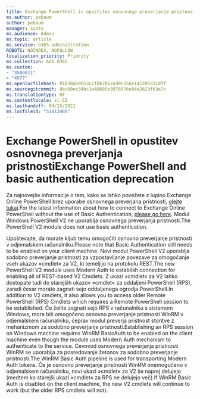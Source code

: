```yaml
---
title: Exchange PowerShell in opustitev osnovnega preverjanja pristnosti
ms.author: pebaum
author: pebaum
manager: scotv
ms.audience: Admin
ms.topic: article
ms.service: o365-administration
ROBOTS: NOINDEX, NOFOLLOW
localization_priority: Priority
ms.collection: Adm_O365
ms.custom:
- "3500011"
- "4577"
ms.openlocfilehash: 01938a59b53ccf8b7867ed9c256e141205d31dff
ms.sourcegitcommit: 8bc60ec34bc1e40685e3976576e04a2623f63a7c
ms.translationtype: HT
ms.contentlocale: sl-SI
ms.lasthandoff: 04/15/2021
ms.locfileid: "51813488"
---
```

# <a name="exchange-powershell-and-basic-authentication-deprecation"></a><span data-ttu-id="2eae8-102">Exchange PowerShell in opustitev osnovnega preverjanja pristnosti</span><span class="sxs-lookup"><span data-stu-id="2eae8-102">Exchange PowerShell and basic authentication deprecation</span></span>

<span data-ttu-id="2eae8-103">Za najnovejše informacije o tem, kako se lahko povežete z lupino Exchange Online PowerShell brez uporabe osnovnega preverjana pristnosti, [glejte tukaj](https://aka.ms/exops-docs).</span><span class="sxs-lookup"><span data-stu-id="2eae8-103">For the latest information about how to connect to Exchange Online PowerShell without the use of Basic Authentication, [please go here](https://aka.ms/exops-docs).</span></span> <span data-ttu-id="2eae8-104">Modul Windows PowerShell V2 ne uporablja osnovnega preverjanja pristnosti.</span><span class="sxs-lookup"><span data-stu-id="2eae8-104">The PowerShell V2 module does not use basic authentication.</span></span>

<span data-ttu-id="2eae8-105">Upoštevajte, da morate kljub temu omogočiti osnovno preverjanje pristnosti v odjemalskem računalniku.</span><span class="sxs-lookup"><span data-stu-id="2eae8-105">Please note that Basic Authentication still needs to be enabled on your client machine.</span></span>
<span data-ttu-id="2eae8-106">Novi modul PowerShell V2 uporablja sodobno preverjanje pristnosti za vzpostavljanje povezave za omogočanje vseh ukazov »cmdlet« za V2, ki temeljijo na protokolu REST.</span><span class="sxs-lookup"><span data-stu-id="2eae8-106">The new PowerShell V2 module uses Modern Auth to establish connection for enabling all of REST-based V2 Cmdlets.</span></span> <span data-ttu-id="2eae8-107">Z ukazi »cmdlet« za V2 lahko dostopate tudi do starejših ukazov »cmdlet« za oddaljeni PowerShell (RPS), zaradi česar morate zagnati sejo oddaljenega ogrodja PowerShell.</span><span class="sxs-lookup"><span data-stu-id="2eae8-107">In addition to V2 cmdlets, it also allows you to access older Remote PowerShell (RPS) Cmdlets which requires a Remote PowerShell session to be established.</span></span> <span data-ttu-id="2eae8-108">Če želite zagnati sejo RPS v računalniku s sistemom Windows, mora biti omogočeno osnovno preverjanje pristnosti WinRM v odjemalskem računalniku, čeprav modul preverja pristnost storitve z mehanizmom za sodobno preverjanje pristnosti.</span><span class="sxs-lookup"><span data-stu-id="2eae8-108">Establishing an RPS session on Windows machine requires WinRM BasicAuth to be enabled on the client machine even though the module uses Modern Auth mechanism to authenticate to the service.</span></span> <span data-ttu-id="2eae8-109">Cevovod osnovnega preverjanja pristnosti WinRM se uporablja za posredovanje žetonov za sodobno preverjanje pristnosti.</span><span class="sxs-lookup"><span data-stu-id="2eae8-109">The WinRM Basic Auth pipeline is used for transporting Modern Auth tokens.</span></span> <span data-ttu-id="2eae8-110">Če je osnovno preverjanje pristnosti WinRM onemogočeno v odjemalskem računalniku, novi ukazi »cmdlet« za V2 še naprej delujejo (medtem ko starejši ukazi »cmdlet« za RPS ne delujejo več).</span><span class="sxs-lookup"><span data-stu-id="2eae8-110">If WinRM Basic Auth is disabled on the client machine, the new V2 cmdlets will continue to work (but the older RPS cmdlets will not).</span></span>
